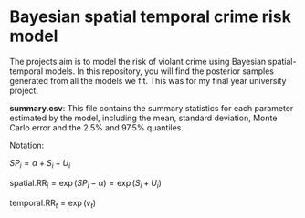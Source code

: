 # Bayesian spatial temporal crime risk model

The projects aim is to model the risk of violant crime using Bayesian spatial-temporal models. In this repository, you will find the posterior samples generated from all the models we fit. This was for my final year university project.

**summary.csv**: This file contains the summary statistics for each parameter estimated by the model, including the mean, standard deviation, Monte Carlo error and the 2.5% and 97.5% quantiles.

Notation:

$SP_i = \alpha + S_i + U_i$

$\text{spatial.RR}_i = \exp(SP_i - \alpha) = \exp(S_i + U_i)$

$\text{temporal.RR}_t = \exp(v_t)$
